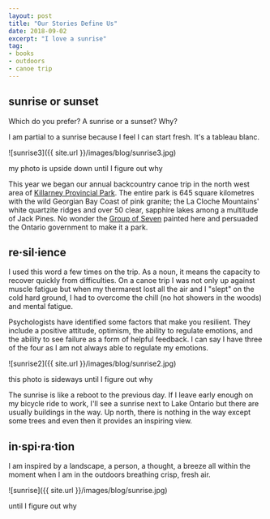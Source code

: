 ```yaml
---
layout: post
title: "Our Stories Define Us"
date: 2018-09-02   
excerpt: "I love a sunrise"
tag:
- books
- outdoors
- canoe trip
---
```


## sunrise or sunset

Which do you prefer? A sunrise or a sunset? Why?

I am partial to a sunrise because I feel I can start fresh. It's a tableau blanc.

![sunrise3]({{ site.url }}/images/blog/sunrise3.jpg)

my photo is upside down until I figure out why

This year we began our annual backcountry canoe trip in the north west area of [Killarney Provincial Park](https://www.ontarioparks.com/park/killarney). The entire park is 645 square kilometres with the wild Georgian Bay Coast of pink granite; the La Cloche Mountains' white quartzite ridges and over 50 clear, sapphire lakes among a multitude of Jack Pines. No wonder the [Group of Seven](https://www.thecanadianencyclopedia.ca/en/article/group-of-seven/) painted here and persuaded the Ontario government to make it a park.

## re·sil·ience

I used this word a few times on the trip. As a noun, it means the capacity to recover quickly from difficulties. On a canoe trip I was not only up against muscle fatigue but when my thermarest lost all the air and I "slept" on the cold hard ground, I had to overcome the chill (no hot showers in the woods) and mental fatigue.

Psychologists have identified some factors that make you resilient. They include a positive attitude, optimism, the ability to regulate emotions, and the ability to see failure as a form of helpful feedback. I can say I have three of the four as I am not always able to regulate my emotions.

![sunrise2]({{ site.url }}/images/blog/sunrise2.jpg)

this photo is sideways until I figure out why

The sunrise is like a reboot to the previous day. If I leave early enough on my bicycle ride to work, I'll see a sunrise next to Lake Ontario but there are usually buildings in the way. Up north, there is nothing in the way except some trees and even then it provides an inspiring view.

## in·spi·ra·tion

I am inspired by a landscape, a person, a thought, a breeze all within the moment when I am in the outdoors breathing crisp, fresh air.

![sunrise]({{ site.url }}/images/blog/sunrise.jpg)

until I figure out why 
